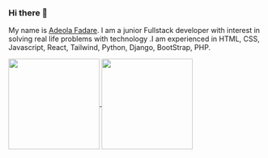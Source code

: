 ### Hi there 👋

My name is [Adeola Fadare](). I am a junior Fullstack developer with interest in solving real life  problems with technology .I am experienced in HTML, CSS, Javascript, React, Tailwind, Python, Django, BootStrap, PHP.

<a href="https://github.com/LazyCoder4542/github-readme-stats">
  <img height="180px" align="center" src="https://github-readme-stats.vercel.app/api?username=LazyCoder4542&show_icons=true&theme=jolly&layout=compact" />
</a>
<a href="https://github.com/LazyCoder4542/convoychat">
  <img height="180px" align="center" src="https://github-readme-stats.vercel.app/api/top-langs/?username=LazyCoder4542&langs_count=8&theme=jolly&layout=compact" />
</a>

